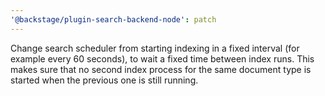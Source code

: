 ```yaml
---
'@backstage/plugin-search-backend-node': patch
---
```


Change search scheduler from starting indexing in a fixed interval (for example
every 60 seconds), to wait a fixed time between index runs.
This makes sure that no second index process for the same document type is
started when the previous one is still running.
